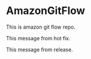 # AmazonGitFlow
This is amazon git flow repo.
  
  This message from hot fix.

  This message from release.